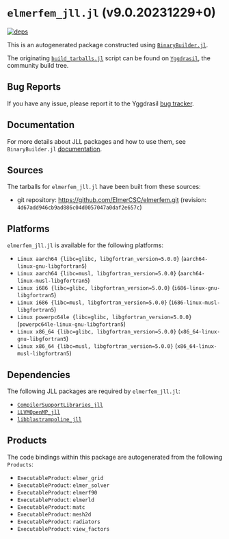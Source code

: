 # `elmerfem_jll.jl` (v9.0.20231229+0)

[![deps](https://juliahub.com/docs/elmerfem_jll/deps.svg)](https://juliahub.com/ui/Packages/elmerfem_jll/1ayxv?page=2)

This is an autogenerated package constructed using [`BinaryBuilder.jl`](https://github.com/JuliaPackaging/BinaryBuilder.jl).

The originating [`build_tarballs.jl`](https://github.com/JuliaPackaging/Yggdrasil/blob/f339168975bfc0633a91e16aec0b51fd8efc7cb4/E/elmerfem/build_tarballs.jl) script can be found on [`Yggdrasil`](https://github.com/JuliaPackaging/Yggdrasil/), the community build tree.

## Bug Reports

If you have any issue, please report it to the Yggdrasil [bug tracker](https://github.com/JuliaPackaging/Yggdrasil/issues).

## Documentation

For more details about JLL packages and how to use them, see `BinaryBuilder.jl` [documentation](https://docs.binarybuilder.org/stable/jll/).

## Sources

The tarballs for `elmerfem_jll.jl` have been built from these sources:

* git repository: https://github.com/ElmerCSC/elmerfem.git (revision: `4d67add946cb9ad886c04d0057047a0daf2e657c`)

## Platforms

`elmerfem_jll.jl` is available for the following platforms:

* `Linux aarch64 {libc=glibc, libgfortran_version=5.0.0}` (`aarch64-linux-gnu-libgfortran5`)
* `Linux aarch64 {libc=musl, libgfortran_version=5.0.0}` (`aarch64-linux-musl-libgfortran5`)
* `Linux i686 {libc=glibc, libgfortran_version=5.0.0}` (`i686-linux-gnu-libgfortran5`)
* `Linux i686 {libc=musl, libgfortran_version=5.0.0}` (`i686-linux-musl-libgfortran5`)
* `Linux powerpc64le {libc=glibc, libgfortran_version=5.0.0}` (`powerpc64le-linux-gnu-libgfortran5`)
* `Linux x86_64 {libc=glibc, libgfortran_version=5.0.0}` (`x86_64-linux-gnu-libgfortran5`)
* `Linux x86_64 {libc=musl, libgfortran_version=5.0.0}` (`x86_64-linux-musl-libgfortran5`)

## Dependencies

The following JLL packages are required by `elmerfem_jll.jl`:

* [`CompilerSupportLibraries_jll`](https://github.com/JuliaBinaryWrappers/CompilerSupportLibraries_jll.jl)
* [`LLVMOpenMP_jll`](https://github.com/JuliaBinaryWrappers/LLVMOpenMP_jll.jl)
* [`libblastrampoline_jll`](https://github.com/JuliaBinaryWrappers/libblastrampoline_jll.jl)

## Products

The code bindings within this package are autogenerated from the following `Products`:

* `ExecutableProduct`: `elmer_grid`
* `ExecutableProduct`: `elmer_solver`
* `ExecutableProduct`: `elmerf90`
* `ExecutableProduct`: `elmerld`
* `ExecutableProduct`: `matc`
* `ExecutableProduct`: `mesh2d`
* `ExecutableProduct`: `radiators`
* `ExecutableProduct`: `view_factors`
